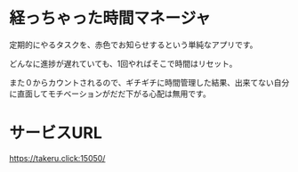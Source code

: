 # 経っちゃった時間マネージャ

定期的にやるタスクを、赤色でお知らせするという単純なアプリです。

どんなに進捗が遅れていても、1回やればそこで時間はリセット。

また０からカウントされるので、ギチギチに時間管理した結果、出来てない自分に直面してモチベーションがだだ下がる心配は無用です。

# サービスURL

https://takeru.click:15050/